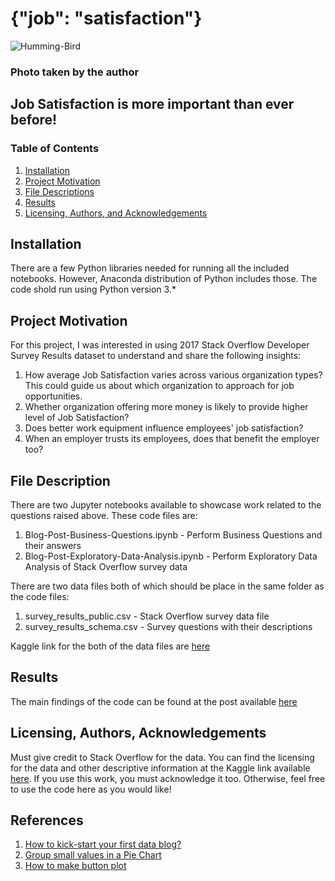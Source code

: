 # {"job": "satisfaction"}
![Humming-Bird](https://user-images.githubusercontent.com/7347974/190364874-eae81371-4332-4a74-ba95-881ab424cbd4.png)
### Photo taken by the author
## Job Satisfaction is more important than ever before!

### Table of Contents

1. [Installation](#installation)
2. [Project Motivation](#motivation)
3. [File Descriptions](#files)
4. [Results](#results)
5. [Licensing, Authors, and Acknowledgements](#licensing)

## Installation <a name="installation"></a>

There are a few Python libraries needed for running all the included notebooks. However, Anaconda distribution of Python includes those. The code shold run using Python version 3.*

## Project Motivation <a name="installation"></a>

For this project, I was interested in using 2017 Stack Overflow Developer Survey Results dataset to understand and share the following insights:
1. How average Job Satisfaction varies across various organization types? This  could guide us about which organization to approach for job opportunities.
2. Whether organization offering more money is likely to provide higher level of Job Satisfaction?
3. Does better work equipment influence employees' job satisfaction?
4. When an employer trusts its employees, does that benefit the employer too?

## File Description <a name="files"></a>

There are two Jupyter notebooks available to showcase work related to the questions raised above. These code files are:

1. Blog-Post-Business-Questions.ipynb - Perform Business Questions and their answers
2. Blog-Post-Exploratory-Data-Analysis.ipynb - Perform Exploratory Data Analysis of Stack Overflow survey data

There are two data files both of which should be place in the same folder as the code files:
1. survey_results_public.csv - Stack Overflow survey data file
2. survey_results_schema.csv - Survey questions with their descriptions

Kaggle link for the both of the data files are [here](https://www.kaggle.com/datasets/stackoverflow/so-survey-2017)

## Results <a name="results"></a>

The main findings of the code can be found at the post available [here](https://sankar-ray.medium.com/are-you-looking-for-fulfillment-in-your-career-job-satisfaction-is-the-key-9af51517672b)

## Licensing, Authors, Acknowledgements <a name="licensing"></a>
Must give credit to Stack Overflow for the data. You can find the licensing for the data and other descriptive information at the Kaggle link available [here](https://www.kaggle.com/stackoverflow/so-survey-2017/data). If you use this work, you must acknowledge it too. Otherwise, feel free to use the code here as you would like!

## References <a name="references"></a>
1. [How to kick-start your first data blog?](https://towardsdatascience.com/how-to-kick-start-your-first-data-blog-9b850a0b8f46)
2. [Group small values in a Pie Chart](https://stackoverflow.com/questions/69839373/group-small-values-in-a-pie-chart)
3. [How to make button plot](https://datavizpyr.com/how-to-make-bubble-plot-with-seaborn-scatterplot-in-python/)
